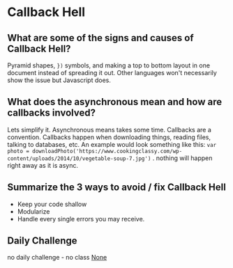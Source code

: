 # Callback Hell

## What are some of the signs and causes of Callback Hell?

Pyramid shapes, ```})``` symbols, and making a top to bottom layout in one document instead of spreading it out. Other languages won't necessarily show the issue but Javascript does. 

## What does the asynchronous mean and how are callbacks involved?

Lets simplify it. Asynchronous means takes some time. Callbacks are a convention. Callbacks happen when downloading things, reading files, talking to databases, etc. An example would look something like this:
```var photo = downloadPhoto('https://www.cookingclassy.com/wp-content/uploads/2014/10/vegetable-soup-7.jpg')``` . nothing will happen right away as it is async.

## Summarize the 3 ways to avoid / fix Callback Hell

* Keep your code shallow
* Modularize
* Handle every single errors you may receive.

## Daily Challenge 
no daily challenge - no class
[None](https://github.com/derekshain)
